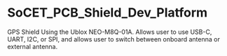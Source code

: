 # SoCET_PCB_Shield_Dev_Platform
GPS Shield Using the Ublox NEO-M8Q-01A. Allows user to use USB-C, UART, I2C, or SPI, and allows user to switch between onboard antenna or external antenna.